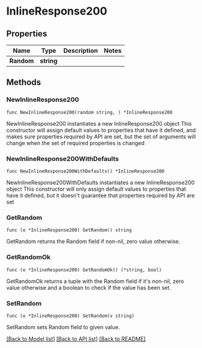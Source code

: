 # InlineResponse200

## Properties

Name | Type | Description | Notes
------------ | ------------- | ------------- | -------------
**Random** | **string** |  | 

## Methods

### NewInlineResponse200

`func NewInlineResponse200(random string, ) *InlineResponse200`

NewInlineResponse200 instantiates a new InlineResponse200 object
This constructor will assign default values to properties that have it defined,
and makes sure properties required by API are set, but the set of arguments
will change when the set of required properties is changed

### NewInlineResponse200WithDefaults

`func NewInlineResponse200WithDefaults() *InlineResponse200`

NewInlineResponse200WithDefaults instantiates a new InlineResponse200 object
This constructor will only assign default values to properties that have it defined,
but it doesn't guarantee that properties required by API are set

### GetRandom

`func (o *InlineResponse200) GetRandom() string`

GetRandom returns the Random field if non-nil, zero value otherwise.

### GetRandomOk

`func (o *InlineResponse200) GetRandomOk() (*string, bool)`

GetRandomOk returns a tuple with the Random field if it's non-nil, zero value otherwise
and a boolean to check if the value has been set.

### SetRandom

`func (o *InlineResponse200) SetRandom(v string)`

SetRandom sets Random field to given value.



[[Back to Model list]](../README.md#documentation-for-models) [[Back to API list]](../README.md#documentation-for-api-endpoints) [[Back to README]](../README.md)


